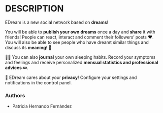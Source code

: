 # DESCRIPTION

EDream is a new social network based on **dreams**!

You will be able to **publish your own dreams** once a day and **share** it with friends! People can react, interact and comment their followers’ posts ♥. You will also be able to see people who have dreamt similar things and discuss its **meaning**! **💭**

✍🏼 You can also **journal** your own sleeping habits. Record your symptoms and feelings and receive personalized **mensual statistics and professional advices 💤**.

🔐 EDream cares about your **privacy**! Configure your settings and notifications in the control panel.


### Authors

* Patricia Hernando Fernández